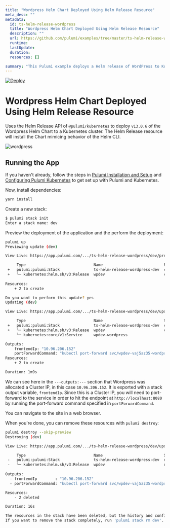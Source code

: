 ```yaml
---
title: "Wordpress Helm Chart Deployed Using Helm Release Resource"
meta_desc: ""
metadata:
  id: ts-helm-release-wordpress
  title: "Wordpress Helm Chart Deployed Using Helm Release Resource"
  description: ""
  url: https://github.com/pulumi/examples/tree/master/ts-helm-release-wordpress
  runtime: 
  lastUpdate: 
  duration: 
  resources: []

summary: "This Pulumi example deploys a Helm release of WordPress to Kubernetes on Amazon Web Services (AWS). It is written in TypeScript and demonstrates how to use Pulumi to build and manage a typical cloud-native application using a cloud provider. The example creates an EC2 instance for hosting the Kubernetes cluster, configures a virtual network, and deploys the Kubernetes resources for the WordPress Helm release. The example serves as a general-purpose guide for deploying and managing cloud-native applications on AWS."
---
```


[![Deploy](https://get.pulumi.com/new/button.svg)](https://app.pulumi.com/new?template=https://github.com/pulumi/examples/blob/master/kubernetes-ts-helm-release-wordpress/README.md)

# Wordpress Helm Chart Deployed Using Helm Release Resource

Uses the Helm Release API of `@pulumi/kubernetes` to deploy `v13.0.6` of the Wordpress Helm Chart to a
Kubernetes cluster. The Helm Release resource will install the Chart mimicing behavior of the Helm CLI.

![wordpress](images/deploy.gif "Wordpress Helm Release deployment")

## Running the App

If you haven't already, follow the steps in [Pulumi Installation and
Setup](https://www.pulumi.com/docs/get-started/install/) and [Configuring Pulumi
Kubernetes](https://www.pulumi.com/docs/intro/cloud-providers/kubernetes/setup/) to get set up with
Pulumi and Kubernetes.

Now, install dependencies:

```sh
yarn install
```

Create a new stack:

```sh
$ pulumi stack init
Enter a stack name: dev
```

Preview the deployment of the application and the perform the deployment:

```sh
pulumi up
Previewing update (dev)

View Live: https://app.pulumi.com/.../ts-helm-release-wordpress/dev/previews/35cee070-ade3-4957-b96d-cff276255813

     Type                              Name                           Plan       
 +   pulumi:pulumi:Stack               ts-helm-release-wordpress-dev  create     
 +   └─ kubernetes:helm.sh/v3:Release  wpdev                          create     
 
Resources:
    + 2 to create

Do you want to perform this update? yes
Updating (dev)

View Live: https://app.pulumi.com/.../ts-helm-release-wordpress/dev/updates/1

     Type                              Name                           Status       
 +   pulumi:pulumi:Stack               ts-helm-release-wordpress-dev  created     
 +   └─ kubernetes:helm.sh/v3:Release  wpdev                          created 
     └─ kubernetes:core/v1:Service     wpdev-wordpress

Outputs:
    frontendIp: "10.96.206.152"
    portForwardCommand: "kubectl port-forward svc/wpdev-vaj5az35-wordpress 8080:80"
Resources:
    + 2 to create

Duration: 1m9s
```

We can see here in the `---outputs:---` section that Wordpress was allocated a Cluster IP, in this
case `10.96.206.152`. It is exported with a stack output variable, `frontendIp`. Since this is a Cluster IP, you will need to port-forward to the service in order to hit the endpoint at `http://localhost:8080`
by running the port-forward command specified in `portForwardCommand`.

You can navigate to the site in a web browser.

When you're done, you can remove these resources with `pulumi destroy`:

```sh
pulumi destroy --skip-preview
Destroying (dev)

View Live: https://app.pulumi.com/.../ts-helm-release-wordpress/dev/updates/5

     Type                              Name                           Status      
 -   pulumi:pulumi:Stack               ts-helm-release-wordpress-dev  deleted     
 -   └─ kubernetes:helm.sh/v3:Release  wpdev                          deleted     
 
Outputs:
  - frontendIp        : "10.96.206.152"
  - portForwardCommand: "kubectl port-forward svc/wpdev-vaj5az35-wordpress 8080:80"

Resources:
    - 2 deleted

Duration: 16s

The resources in the stack have been deleted, but the history and configuration associated with the stack are still maintained. 
If you want to remove the stack completely, run 'pulumi stack rm dev'.
```

